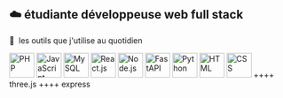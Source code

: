 <h2>☁️ étudiante développeuse web full stack</h2>

<p> 🚀 &nbsp;les outils que j'utilise au quotidien</p>
<p align="left">
    <img src="https://cdn.jsdelivr.net/gh/devicons/devicon/icons/php/php-original.svg" alt="PHP" width="45" height="45"/>
    <img src="https://cdn.jsdelivr.net/gh/devicons/devicon/icons/javascript/javascript-original.svg" alt="JavaScript" width="45" height="45"/>
    <img src="https://cdn.jsdelivr.net/gh/devicons/devicon/icons/mysql/mysql-original.svg" alt="MySQL" width="45" height="45"/>
    <img src="https://cdn.jsdelivr.net/gh/devicons/devicon/icons/react/react-original.svg" alt="React.js" width="45" height="45"/>
    <img src="https://cdn.jsdelivr.net/gh/devicons/devicon/icons/nodejs/nodejs-original.svg" alt="Node.js" width="45" height="45"/>
    <img src="https://cdn.jsdelivr.net/gh/devicons/devicon/icons/fastapi/fastapi-original.svg" alt="FastAPI" width="45" height="45"/>
    <img src="https://cdn.jsdelivr.net/gh/devicons/devicon/icons/python/python-original.svg" alt="Python" width="45" height="45"/>
    <img src="https://cdn.jsdelivr.net/gh/devicons/devicon/icons/html5/html5-original.svg" alt="HTML" width="45" height="45"/>
    <img src="https://cdn.jsdelivr.net/gh/devicons/devicon/icons/css3/css3-original.svg" alt="CSS" width="45" height="45"/>
++++ three.js
++++ express
</p>
